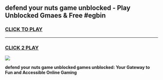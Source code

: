 
## defend your nuts game unblocked - Play Unblocked Gmaes & Free #egbin
<h3>
<a href="https://premium.freeplayer.one?title=defend_your_nuts_game_unblocked&ref=01M">CLICK TO PLAY</a></h3>
<hr>

<h3>
<a href="https://premium.freeplayer.one?title=defend_your_nuts_game_unblocked&ref=01M">CLICK 2 PLAY</a>
  
</h3>

<a href="https://premium.freeplayer.one?title=defend_your_nuts_game_unblocked&ref=01M"><img src="https://clearcache.store/games.png"></a>


**defend your nuts game unblocked games unblocked: Your Gateway to Fun and Accessible Online Gaming**
